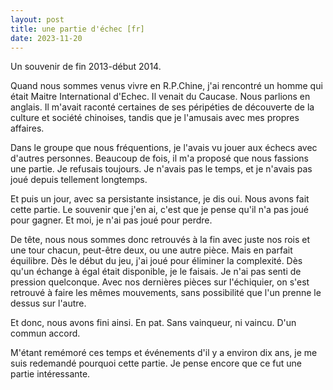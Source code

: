 ```yaml
---
layout: post  
title: une partie d'échec [fr]  
date: 2023-11-20
---
```


Un souvenir de fin 2013-début 2014.

Quand nous sommes venus vivre en R.P.Chine, j'ai rencontré un homme qui était Maitre International d'Echec. Il venait du Caucase. Nous parlions en anglais. Il m'avait raconté certaines de ses péripéties de découverte de la culture et société chinoises, tandis que je l'amusais avec mes propres affaires.

Dans le groupe que nous fréquentions, je l'avais vu jouer aux échecs avec d'autres personnes. Beaucoup de fois, il m'a proposé que nous fassions une partie. Je refusais toujours. Je n'avais pas le temps, et je n'avais pas joué depuis tellement longtemps.

Et puis un jour, avec sa persistante insistance, je dis oui. Nous avons fait cette partie. Le souvenir que j'en ai, c'est que je pense qu'il n'a pas joué pour gagner. Et moi, je n'ai pas joué pour perdre.

De tête, nous nous sommes donc retrouvés à la fin avec juste nos rois et une tour chacun, peut-être deux, ou une autre pièce. Mais en parfait équilibre. Dès le début du jeu, j'ai joué pour éliminer la complexité. Dès qu'un échange à égal était disponible, je le faisais. Je n'ai pas senti de pression quelconque. Avec nos dernières pièces sur l'échiquier, on s'est retrouvé à faire les mêmes mouvements, sans possibilité que l'un prenne le dessus sur l'autre.

Et donc, nous avons fini ainsi. En pat. Sans vainqueur, ni vaincu. D'un commun accord.

M'étant remémoré ces temps et événements d'il y a environ dix ans, je me suis redemandé pourquoi cette partie. Je pense encore que ce fut une partie intéressante.

